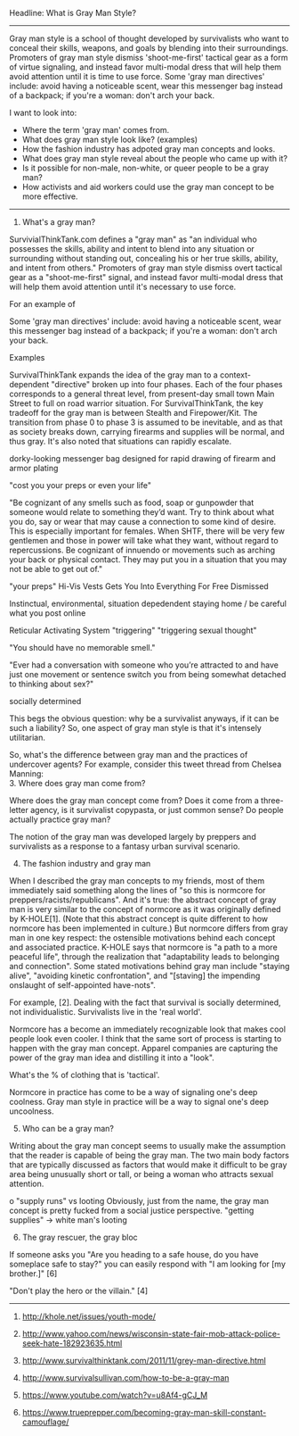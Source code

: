 Headline: What is Gray Man Style?

---

Gray man style is a school of thought developed by survivalists who want to
conceal their skills, weapons, and goals by blending into their surroundings.
Promoters of gray man style dismiss 'shoot-me-first' tactical gear as a form of
virtue signaling, and instead favor multi-modal dress that will help them avoid
attention until it is time to use force. Some 'gray man directives' include:
avoid having a noticeable scent, wear this messenger bag instead of a backpack;
if you're a woman: don't arch your back.

I want to look into:

- Where the term 'gray man' comes from.
- What does gray man style look like? (examples)
- How the fashion industry has adpoted gray man concepts and looks.
- What does gray man style reveal about the people who came up with it?
- Is it possible for non-male, non-white, or queer people to be a gray man?
- How activists and aid workers could use the gray man concept to be more effective.

---

1. What's a gray man?

SurvivialThinkTank.com defines a "gray man" as "an individual who possesses the
skills, ability and intent to blend into any situation or surrounding without
standing out, concealing his or her true skills, ability, and intent from
others." Promoters of gray man style dismiss overt tactical gear as a
"shoot-me-first" signal, and instead favor multi-modal dress that will help them
avoid attention until it's necessary to use force.

For an example of 


Some 'gray man
directives' include: avoid having a noticeable scent, wear this messenger bag
instead of a backpack; if you're a woman: don't arch your back.

Examples

SurvivalThinkTank expands the idea of the gray man to a context-dependent
"directive" broken up into four phases. Each of the four phases corresponds to a
general threat level, from present-day small town Main Street to full on road
warrior situation. For SurvivalThinkTank, the key tradeoff for the gray man is
between Stealth and Firepower/Kit. The transition from phase 0 to phase 3 is
assumed to be inevitable, and as that as society breaks down, carrying firearms
and supplies will be normal, and thus gray. It's also noted that situations can
rapidly escalate.

dorky-looking messenger bag designed for rapid drawing of firearm and armor
plating

"cost you your preps or even your life"

"Be cognizant of any smells such as food, soap or gunpowder that someone would
relate to something they’d want. Try to think about what you do, say or wear
that may cause a connection to some kind of desire. This is especially important
for females. When SHTF, there will be very few gentlemen and those in power will
take what they want, without regard to repercussions. Be cognizant of innuendo
or movements such as arching your back or physical contact. They may put you in
a situation that you may not be able to get out of."

"your preps"
Hi-Vis Vests Gets You Into Everything For Free
Dismissed

Instinctual, environmental, situation depedendent
staying home / be careful what you post online

Reticular Activating System
"triggering"
"triggering sexual thought"

"You should have no memorable smell."

"Ever had a conversation with someone who you’re attracted to and have just one
movement or sentence switch you from being somewhat detached to thinking about
sex?"

socially determined


This begs the obvious question: why be a survivalist
anyways, if it can be such a liability? So, one aspect of gray man style is that
it's intensely utilitarian.

So, what's the difference between gray man and the practices of undercover
agents? For example, consider this tweet thread from Chelsea Manning:   
3. Where does gray man come from?

Where does the gray man concept come from? Does it come from a three-letter
agency, is it survivalist copypasta, or just common sense? Do people actually
practice gray man?

The notion of the gray man was developed largely by preppers and survivalists as
a response to a fantasy urban survival scenario. 

4. The fashion industry and gray man

When I described the gray man concepts to my friends, most of them immediately
said something along the lines of "so this is normcore for
preppers/racists/republicans". And it's true: the abstract concept of gray man
is very similar to the concept of normcore as it was originally defined by
K-HOLE[1].  (Note that this abstract concept is quite different to how normcore
has been implemented in culture.) But normcore differs from gray man in one key
respect: the ostensible motivations behind each concept and associated practice.
K-HOLE says that normcore is "a path to a more peaceful life", through the
realization that "adaptability leads to belonging and connection". Some stated
motivations behind gray man include "staying alive", "avoiding kinetic
confrontation", and "[staving] the impending onslaught of self-appointed
have-nots". 

For example, [2]. Dealing with the fact that survival is socially determined,
not individualistic. Survivalists live in the 'real world'.

Normcore has a become an immediately recognizable look that makes cool people
look even cooler. I think that the same sort of process is starting to happen
with the gray man concept. Apparel companies are capturing the power of the gray
man idea and distilling it into a "look".

What's the % of clothing that is 'tactical'.

Normcore in practice has come to be a way of signaling one's deep coolness. Gray
man style in practice will be a way to signal one's deep uncoolness.

5. Who can be a gray man?

Writing about the gray man concept seems to usually make the assumption that the
reader is capable of being the gray man. The two main body factors that are
typically discussed as factors that would make it difficult to be gray area
being unusually short or tall, or being a woman who attracts sexual attention.

o "supply runs" vs looting
Obviously, just from the name, the gray man concept is pretty fucked from a
social justice perspective.  "getting supplies" -> white man's looting

6. The gray rescuer, the gray bloc

If someone asks you "Are you heading to a safe house, do you have someplace safe
to stay?" you can easily respond with "I am looking for [my brother.]" [6]

"Don't play the hero or the villain." [4]

---



1. http://khole.net/issues/youth-mode/

2. http://www.yahoo.com/news/wisconsin-state-fair-mob-attack-police-seek-hate-182923635.html 

3. http://www.survivalthinktank.com/2011/11/grey-man-directive.html

4. http://www.survivalsullivan.com/how-to-be-a-gray-man

5. https://www.youtube.com/watch?v=u8Af4-gCJ_M

6. https://www.trueprepper.com/becoming-gray-man-skill-constant-camouflage/

